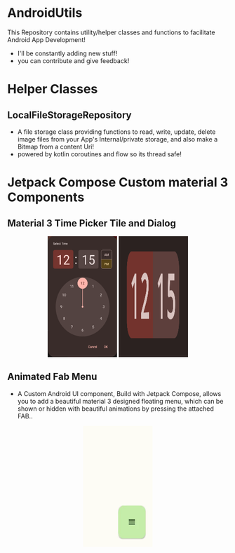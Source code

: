 # AndroidUtils
This Repository contains utility/helper classes and functions to facilitate Android App Development!
- I'll be constantly adding new stuff!
- you can contribute and give feedback!

# Helper Classes
## LocalFileStorageRepository

- A file storage class providing functions to read, write, update, delete image files
  from your App's Internal/private storage, and also make a Bitmap from a content Uri! 
- powered by kotlin coroutines and flow so its thread safe!

# Jetpack Compose Custom material 3 Components

## Material 3 Time Picker Tile and Dialog
<p align="center">
  <img src="timepicker1.png" alt="Screenshot 1" width="158" height="276"/>
  <img src="timepicker2.png" alt="Screenshot 1" width="158" height="276"/>
</p>

## Animated Fab Menu
- A Custom Android UI component, Build with Jetpack Compose, allows you to add a beautiful material 3 designed floating menu, which can be shown or hidden with beautiful animations by pressing the attached FAB..

<p align="center">
  <img src="AnimatedFABMenu.gif" alt="Screenshot 1" width="158" height="276"/>
</p>
